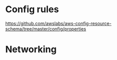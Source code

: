 # Config rules
https://github.com/awslabs/aws-config-resource-schema/tree/master/config/properties

# Networking